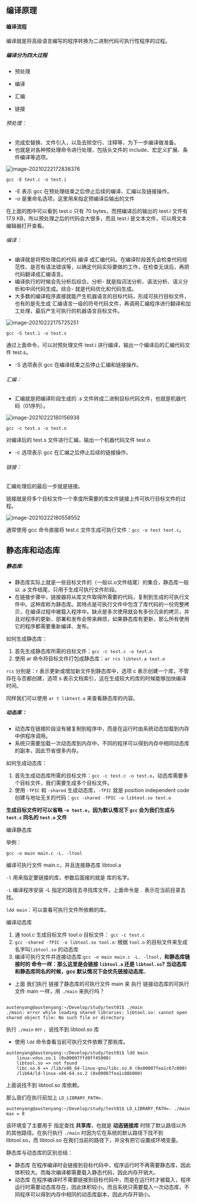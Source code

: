 ##  编译原理

#### 编译流程

编译就是将高级语言编写的程序转换为二进制代码可执行性程序的过程。

##### 编译分为四大过程

* 预处理

* 编译

* 汇编

* 链接

###### 预处理：

* 完成宏替换、文件引入，以及去除空行、注释等，为下一步编译做准备。
* 也就是对各种预处理命令进行处理，包括头文件的 include、宏定义扩展、条件编译等选项。

![image-20210222172838376](https://tva1.sinaimg.cn/large/008eGmZEly1gnwfwo8fqfj30kx0b2wgi.jpg)

`gcc -E test.c -o test.i`

* -E 表示 gcc 在预处理结束之后停止后续的编译、汇编以及链接操作。
* -o 是重命名选项，这里用来指定预编译后输出的文件

在上面的图中可以看到 test.c 只有 70 bytes，而预编译后的输出的 test.i 文件有 17.9 KB，所以预处理之后的代码会大很多，而且 test.i 是文本文件，可以用文本编辑器打开查看。



###### 编译：

* 编译就是将预处理后的代码 编译 成汇编代码。在编译阶段首先会检查代码规范性、是否有语法错误等，以确定代码实际要做的工作，在检查无误后，再把代码翻译成汇编语言。
* 编译执行的时候会先分析后综合。分析- 就是指词法分析、语法分析、语义分析和中间代码生成。综合- 就是代码优化和代码生成。
* 大多数的编译程序直接就能产生机器语言的目标代码，形成可执行目标文件，也有的是先生成 汇编语言一级的符号代码文件，再调用汇编程序进行翻译和加工处理，最后产生可执行的机器语言目标文件。

![image-20210222175725251](https://tva1.sinaimg.cn/large/008eGmZEly1gnwgqiwgx1j30kc0bgac3.jpg)

`gcc -S test.i -o test.s`

通过上面命令，可以对预处理文件 test.i 进行编译，输出一个编译后的汇编代码文件 test.s。

* -S 选项表示 gcc 在编译结束之后停止汇编和链接操作。

###### 汇编：

* 汇编就是把编译阶段生成的 .s 文件转成二进制目标代码文件，也就是机器代码（01序列）。

![image-20210222180156938](https://tva1.sinaimg.cn/large/008eGmZEly1gnwgv95z2rj30ke0b6acn.jpg)

`gcc -c test.s -o test.o`

对编译后的 test.s 文件进行汇编，输出一个机器代码文件 test.o

* -c 选项表示 gcc 在汇编之后停止后续的链接操作。

###### 链接：

汇编处理后的最后一步就是链接。

链接就是将多个目标文件一个季度所需要的库文件链接上传可执行目标文件的过程。

![image-20210222180558552](https://tva1.sinaimg.cn/large/008eGmZEly1gnwgzfxijaj30jy0b2q4r.jpg)

通常使用 gcc 命令直接将 test.c 文件生成可执行文件：`gcc -o test test.c`。







## 静态库和动态库

##### 静态库:

* 静态库实际上就是一些目标文件的（一般以.o文件结尾）的集合，静态库一般以 .a 文件结尾，只用于生成可执行文件阶段。
* 在链接步骤中，链接器将从库文件取得所需要的代码，复制到生成的可执行文件中。这种库称为静态库。其特点是可执行文件中包含了库代码的一份完整拷贝，在编译过程中被载入程序中。缺点是多次使用就会有多份沉余的拷贝，并且对程序的更新、部署和发布会带来麻烦，如果静态库有更新，那么所有使用它的程序都需要重新编译、发布。

如何生成静态库：

1. 首先生成静态库所需的目标文件：`gcc -c test.c -o test.o`
2. 使用 ar 命令将目标文件打包成静态库：`ar rcs libtest.a test.o`

`rcs` 分别是：r 表示更新或增加新文件到静态库中，选项 c 表示创建一个库，不管存在与否都创建，选项 s 表示文档索引，这在生成较大的库的时候能够加快编译时间。

同样我们可以使用 `ar t libtest.a` 来查看静态库的内容。

##### 动态库：

* 动态库在链接阶段没有被复制到程序中，而是在运行时由系统动态加载到内存中供程序调用。
* 系统只需要加载一次动态库到内存中，不同的程序可以得到内存中相同动态库的副本，因此节省很多内存。

如何生成动态库：

1. 首先生成动态库所需的目标文件：`gcc -c test.c -o test.o`，动态库需要多个目标文件，我们需要生成多个目标文件。
2. 使用 `-fPIC` 和 `-shared` 生成动态库，`-fPIC` 就是 position independent code 创建与地址无关的代码：`gcc -shared -fPIC -o libtest.so test.o`

**生成目标文件时可以省略 `-o test.o`，因为默认情况下 `gcc` 会为我们生成与 `test.c` 同名的 `test.o` 文件**

编译静态库

举例：

`gcc -o main main.c -L. -ltool`

编译可执行文件 main.c，并且连接静态库 libtool.a

`-l` 用来指定要链接的库，参数后面接的就是 库的名字。

`-L` 编译程序安装 -L 指定的路径去寻找库文件，上面命令是 `.` 表示在当前目录去找。

`ldd main`：可以查看可执行文件所依赖的库。

编译动态库

1. 通 tool.c 生成目标文件 tool.o 目标文件： `gcc -c test.c`
2. `gcc -shared -fPIC -o libtool.so tool.o`: 根据 `tool.o` 的目标文件来生成 名字叫`libtool.so`  的动态库
3. 编译可执行文件并连接动态库:`gcc -o main main.c -L. -ltool`，**和静态库链接时的 命令一样：那么这里是会链接 `libtool.a` 还是 `libtool.so`? 当动态库和静态库同名的时候，gcc 默认情况下会优先链接动态库**。

* 上面 我们执行 链接了静态库的可执行文件 main 来 执行 链接动态库的可执行文件 main 一样，用 `./main` 来执行吗？

```shell

austenyang@austenyang:~/Develop/study/test01$ ./main
./main: error while loading shared libraries: libtool.so: cannot open shared object file: No such file or directory
```

执行 `./main` err ，说找不到 libtool.so 库

* 使用 `ldd` 命令查看当前可执行文件依赖了那些库。

```shell
austenyang@austenyang:~/Develop/study/test01$ ldd main
	linux-vdso.so.1 (0x00007ffd9ff45000)
	libtool.so => not found
	libc.so.6 => /lib/x86_64-linux-gnu/libc.so.6 (0x00007fea1c67c000)
	/lib64/ld-linux-x86-64.so.2 (0x00007fea1c88b000)
```

上面说找不到 libtool.so 库依赖。

那么我们在执行前加上 `LD_LIBRARY_PATH=.`

```shel
austenyang@austenyang:~/Develop/study/test01$ LD_LIBRARY_PATH=. ./main 
max = 8
```

该环境变了主要用于 指定查找 **共享库**，也就是 **动态链接库** 时除了默认路径以外的其他路径。在执行执行 `./main` 时因为它在系统的默认路径下找不到 libtool.so，而 libtool.so 在我们当前的路径下，并没有把它设置成环境变量。



静态库与动态库的区别总结：

* 静态库 在程序编译时会链接到目标代码中，程序运行时不再需要静态库，因此体积较大。而每次编译都需要载入静态代码，因此内存开销大。
* 动态库 在程序编译时不需要链接到目标代码中，而是在运行时才被载入，程序运行时需要动态库存在，因此体积较小。而且系统只需要载入一次动态库，不同程序可以得到内存中相同的动态库副本，因此内存开销小。